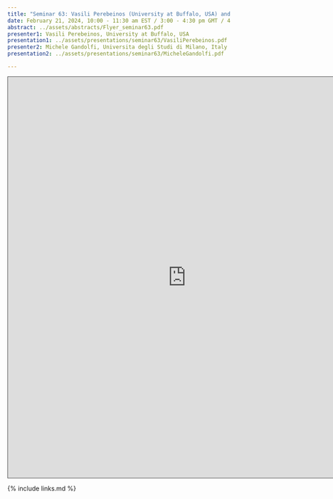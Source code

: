 ```yaml
---
title: "Seminar 63: Vasili Perebeinos (University at Buffalo, USA) and Michele Gandolfi (Universita degli Studi di Milano, Italy)"
date: February 21, 2024, 10:00 - 11:30 am EST / 3:00 - 4:30 pm GMT / 4:00 - 5:30 CET, Paris / 10:00 pm - 11:30 pm CST Beijing
abstract: ../assets/abstracts/Flyer_seminar63.pdf
presenter1: Vasili Perebeinos, University at Buffalo, USA
presentation1: ../assets/presentations/seminar63/VasiliPerebeinos.pdf
presenter2: Michele Gandolfi, Universita degli Studi di Milano, Italy
presentation2: ../assets/presentations/seminar63/MicheleGandolfi.pdf

---
```


<iframe src="https://ub.hosted.panopto.com/Panopto/Pages/Embed.aspx?id=e83d5134-9cf5-450d-8d94-b11d01208948
&autoplay=false&offerviewer=true&showtitle=true&showbrand=true&captions=false&interactivity=all" height="900" width="800" 
style="border: 1px solid #464646;" allowfullscreen allow="autoplay" aria-label="Panopto Embedded Video Player"></iframe>


{% include links.md %}
